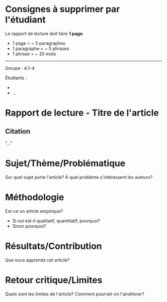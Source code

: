 # Consignes à supprimer par l'étudiant

Le rapport de lecture doit faire **1 page**.

- 1 page = ~ 5 paragraphes
- 1 paragraphe = ~ 5 phrases
- 1 phrase = ~ 20 mots

---
Groupe : A.1-4

Étudiants : 

- 
- ...

  
# Rapport de lecture - Titre de l'article

## Citation 

"..."

# Sujet/Thème/Problématique

Sur quel sujet porte l'article? À quel problème s'intéressent les auteurs?

# Méthodologie

Est-ce un article empirique? 
- Si oui est-il qualitatif, quantitatif, pourquoi?
- Sinon pourquoi?

# Résultats/Contribution

Que nous apprends cet article?

# Retour critique/Limites

Quels sont les limites de l'article? Comment pourrait-on l'améliorer?
